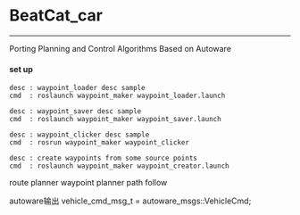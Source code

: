 # BeatCat_car
---
Porting Planning and Control Algorithms Based on Autoware

#### set up
```
desc : waypoint_loader desc sample
cmd  : roslaunch waypoint_maker waypoint_loader.launch

desc : waypoint_saver desc sample
cmd  : roslaunch waypoint_maker waypoint_saver.launch

desc : waypoint_clicker desc sample
cmd  : rosrun waypoint_maker waypoint_clicker

desc : create waypoints from some source points
cmd  : roslaunch waypoint_maker waypoint_creator.launch
```


route planner
waypoint planner
path follow

autoware输出
vehicle_cmd_msg_t = autoware_msgs::VehicleCmd;

